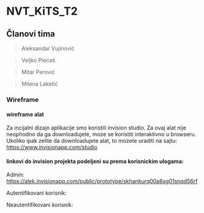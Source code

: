 # NVT_KiTS_T2

## Članovi tima

> Aleksandar Vujinović

> Veljko Plećaš

> Mitar Perović

> Milena Laketić

### Wireframe 
#### wireframe alat
Za incijalni dizajn aplikacije smo koristili invision studio. 
Za ovaj alat nije neophodno da ga downloadujete, moze se koristiti interaktivno u browseru.
Ukoliko ipak zelite da downloadujete alat, to mozete uraditi na sajtu: https://www.invisionapp.com/studio

#### linkovi do invision projekta podeljeni su prema korisnickim ulogama:

Admin: https://alek.invisionapp.com/public/prototype/skhankurq00a6sg01snqd56rf

Autentifikovani korisnik:

Neautentifikovani korisnik:
